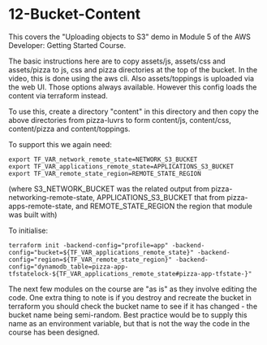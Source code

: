 # 12-Bucket-Content

This covers the "Uploading objects to S3" demo in Module 5 of the AWS Developer:
Getting Started Course.

The basic instructions here are to copy assets/js, assets/css and assets/pizza to
js, css and pizza directories at the top of the bucket. In the video, this is done
using the aws cli. Also assets/toppings is uploaded via the web UI. Those options
always available. However this config loads the content via terraform instead.

To use this, create a directory "content" in this directory and then copy the above
directories from pizza-luvrs to form content/js, content/css, content/pizza and
content/toppings.

To support this we again need:

    export TF_VAR_network_remote_state=NETWORK_S3_BUCKET
    export TF_VAR_applications_remote_state=APPLICATIONS_S3_BUCKET
    export TF_VAR_remote_state_region=REMOTE_STATE_REGION

(where S3_NETWORK_BUCKET was the related output from pizza-networking-remote-state,
APPLICATIONS_S3_BUCKET that from pizza-apps-remote-state, and REMOTE_STATE_REGION
the region that module was built with)

To initialise:

    terraform init -backend-config="profile=app" -backend-config="bucket=${TF_VAR_applications_remote_state}" -backend-config="region=${TF_VAR_remote_state_region}" -backend-config="dynamodb_table=pizza-app-tfstatelock-${TF_VAR_applications_remote_state#pizza-app-tfstate-}"

The next few modules on the course are "as is" as they involve editing the code.
One extra thing to note is if you destroy and recreate the bucket in terraform
you should check the bucket name to see if it has changed - the bucket name
being semi-random. Best practice would be to supply this name as an environment
variable, but that is not the way the code in the course has been designed.
